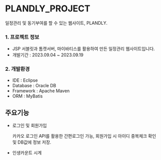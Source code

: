 # PLANDLY_PROJECT
일정관리 및 동기부여를 할 수 있는 웹사이트, PLANDLY.



### 1. 프로젝트 정보
- JSP 서블릿과 톰캣서버, 마이바티스를 활용하여 만든 일정관리 웹사이트입니다.
- 개발기간 : 2023.09.04 ~ 2023.09.19


### 2. 개발환경
- IDE : Eclipse
- Database : Oracle DB
- Framework : Apache Maven
- ORM : MyBatis


## 주요기능
- 로그인 및 회원가입


    카카오 로그인 API를 활용한 간편로그인 가능, 회원가입 시 아이디 중복체크 확인 및 DB값에 정보 저장.


- 인생카운트 시계
